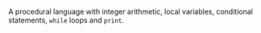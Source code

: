 A procedural language with integer arithmetic, local variables, conditional statements, `while` loops and `print`.
